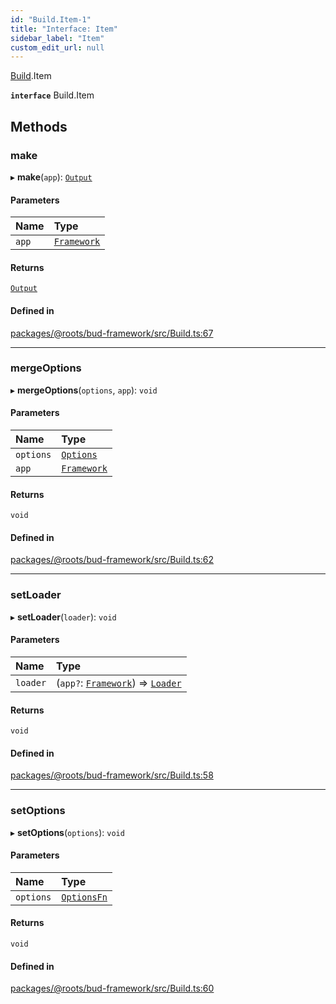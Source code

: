 ```yaml
---
id: "Build.Item-1"
title: "Interface: Item"
sidebar_label: "Item"
custom_edit_url: null
---
```


[Build](../modules/Build.md).Item

**`interface`** Build.Item

## Methods

### make

▸ **make**(`app`): [`Output`](Build.Item.Output.md)

#### Parameters

| Name | Type |
| :------ | :------ |
| `app` | [`Framework`](../classes/Framework.md) |

#### Returns

[`Output`](Build.Item.Output.md)

#### Defined in

[packages/@roots/bud-framework/src/Build.ts:67](https://github.com/roots/bud/blob/f85a5e1be/packages/@roots/bud-framework/src/Build.ts#L67)

___

### mergeOptions

▸ **mergeOptions**(`options`, `app`): `void`

#### Parameters

| Name | Type |
| :------ | :------ |
| `options` | [`Options`](../modules/Build.Item.md#options) |
| `app` | [`Framework`](../classes/Framework.md) |

#### Returns

`void`

#### Defined in

[packages/@roots/bud-framework/src/Build.ts:62](https://github.com/roots/bud/blob/f85a5e1be/packages/@roots/bud-framework/src/Build.ts#L62)

___

### setLoader

▸ **setLoader**(`loader`): `void`

#### Parameters

| Name | Type |
| :------ | :------ |
| `loader` | (`app?`: [`Framework`](../classes/Framework.md)) => [`Loader`](Build.Loader-1.md) |

#### Returns

`void`

#### Defined in

[packages/@roots/bud-framework/src/Build.ts:58](https://github.com/roots/bud/blob/f85a5e1be/packages/@roots/bud-framework/src/Build.ts#L58)

___

### setOptions

▸ **setOptions**(`options`): `void`

#### Parameters

| Name | Type |
| :------ | :------ |
| `options` | [`OptionsFn`](../modules/Build.Item.md#optionsfn) |

#### Returns

`void`

#### Defined in

[packages/@roots/bud-framework/src/Build.ts:60](https://github.com/roots/bud/blob/f85a5e1be/packages/@roots/bud-framework/src/Build.ts#L60)
